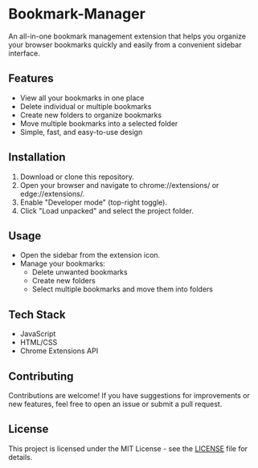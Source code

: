 # Bookmark-Manager

An all-in-one bookmark management extension that helps you organize your browser bookmarks quickly and easily from a convenient sidebar interface.

## Features

- View all your bookmarks in one place
- Delete individual or multiple bookmarks
- Create new folders to organize bookmarks
- Move multiple bookmarks into a selected folder
- Simple, fast, and easy-to-use design

## Installation

1. Download or clone this repository.
2. Open your browser and navigate to chrome://extensions/ or edge://extensions/.
3. Enable "Developer mode" (top-right toggle).
4. Click "Load unpacked" and select the project folder.

## Usage

- Open the sidebar from the extension icon.
- Manage your bookmarks:
  - Delete unwanted bookmarks
  - Create new folders
  - Select multiple bookmarks and move them into folders

## Tech Stack

- JavaScript
- HTML/CSS
- Chrome Extensions API

## Contributing

Contributions are welcome! If you have suggestions for improvements or new features, feel free to open an issue or submit a pull request.

## License

This project is licensed under the MIT License - see the [LICENSE](LICENSE) file for details.
